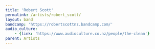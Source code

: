 ```yaml
---
title: 'Robert Scott'
permalink: /artists/robert_scott/
layout: band
bandcamp: 'https://robertscottnz.bandcamp.com/'
audio_culture:
    - {link: 'https://www.audioculture.co.nz/people/the-clean'}
parent: Artists
---
```

